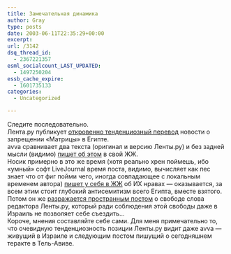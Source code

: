 ```yaml
---
title: Замечательная динамика
author: Gray
type: posts
date: 2003-06-11T22:35:29+00:00
excerpt:
url: /3142
dsq_thread_id:
  - 2367221357
esml_socialcount_LAST_UPDATED:
  - 1497250204
essb_cache_expire:
  - 1601735133
categories:
  - Uncategorized

---
```








Следите последовательно.  
Лента.ру публикует <a href="http://lenta.ru/kino/2003/06/11/bans/" target="_blank">откровенно тенденциозный перевод</a> новости о запрещении &#171;Матрицы&#187; в Египте.  
avva сравнивает два текста (оригинал и версию Ленты.ру) и без задней мысли (видимо) <a href="http://www.livejournal.com/users/avva/806119.html" target="_blank">пишет об этом</a> в свой ЖЖ.  
Носик примерно в это же время (хотя реально хрен поймешь, ибо &#171;умный&#187; софт LiveJournal время поста, видимо, вычисляет как пес знает что от фиг пойми чего, иногда совпадающее с локальным временем автора) <a href="http://www.livejournal.com/users/dolboeb/325379.html" target="_blank">пишет у себя в ЖЖ</a> об ИХ нравах &#8212; оказывается, за всем этим стоит глубокий антисемитизм всего Египта, вместе взятого.  
Потом он же <a href="http://www.livejournal.com/users/avva/806119.html?thread=9891559#t9891559" target="_blank">разражается пространным постом</a> о свободе слова редактора Ленты.ру, который ради соблюдения этой свободы даже в Израиль не позволяет себе съездить&#8230;  
Короче, мнения составляйте себе сами. Для меня примечательно то, что очевидную тенденциозность позиции Ленты.ру видит даже avva &#8212; живущий в Израиле и следующим постом пишущий о сегодняшнем теракте в Тель-Авиве.